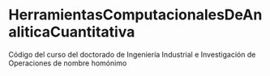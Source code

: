 # HerramientasComputacionalesDeAnaliticaCuantitativa
Código del curso del doctorado de Ingeniería Industrial e Investigación de Operaciones de nombre homónimo
